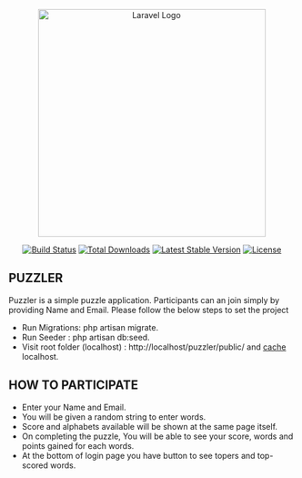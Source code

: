 <p align="center"><a href="https://laravel.com" target="_blank"><img src="https://raw.githubusercontent.com/laravel/art/master/logo-lockup/5%20SVG/2%20CMYK/1%20Full%20Color/laravel-logolockup-cmyk-red.svg" width="400" alt="Laravel Logo"></a></p>

<p align="center">
<a href="https://github.com/laravel/framework/actions"><img src="https://github.com/laravel/framework/workflows/tests/badge.svg" alt="Build Status"></a>
<a href="https://packagist.org/packages/laravel/framework"><img src="https://img.shields.io/packagist/dt/laravel/framework" alt="Total Downloads"></a>
<a href="https://packagist.org/packages/laravel/framework"><img src="https://img.shields.io/packagist/v/laravel/framework" alt="Latest Stable Version"></a>
<a href="https://packagist.org/packages/laravel/framework"><img src="https://img.shields.io/packagist/l/laravel/framework" alt="License"></a>
</p>

## PUZZLER

Puzzler is a simple puzzle application. Participants can an join simply by providing Name and Email. Please follow the below steps to set the project

- Run Migrations: php artisan migrate.
- Run Seeder    : php artisan db:seed.
- Visit root folder (localhost) : http://localhost/puzzler/public/ and [cache]([https://laravel.com/docs/cache]) localhost.

## HOW TO PARTICIPATE
- Enter your Name and Email.
- You will be given a random string to enter words.
- Score and alphabets available will be shown at the same page itself.
- On completing the puzzle, You will be able to see your score, words and points gained for each words.
- At the bottom of login page you have button to see topers and top-scored words.

